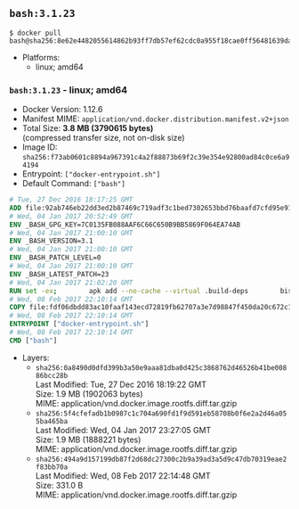 ## `bash:3.1.23`

```console
$ docker pull bash@sha256:8e62e4482055614862b93ff7db57ef62cdc0a955f18cae0ff56481639da0a150
```

-	Platforms:
	-	linux; amd64

### `bash:3.1.23` - linux; amd64

-	Docker Version: 1.12.6
-	Manifest MIME: `application/vnd.docker.distribution.manifest.v2+json`
-	Total Size: **3.8 MB (3790615 bytes)**  
	(compressed transfer size, not on-disk size)
-	Image ID: `sha256:f73ab0601c8894a967391c4a2f88873b69f2c39e354e92800ad84c0ce6a94194`
-	Entrypoint: `["docker-entrypoint.sh"]`
-	Default Command: `["bash"]`

```dockerfile
# Tue, 27 Dec 2016 18:17:25 GMT
ADD file:92ab746eb22dd3ed2b87469c719adf3c1bed7302653bbd76baafd7cfd95e911e in / 
# Wed, 04 Jan 2017 20:52:49 GMT
ENV _BASH_GPG_KEY=7C0135FB088AAF6C66C650B9BB5869F064EA74AB
# Wed, 04 Jan 2017 21:00:10 GMT
ENV _BASH_VERSION=3.1
# Wed, 04 Jan 2017 21:00:10 GMT
ENV _BASH_PATCH_LEVEL=0
# Wed, 04 Jan 2017 21:00:10 GMT
ENV _BASH_LATEST_PATCH=23
# Wed, 04 Jan 2017 21:02:20 GMT
RUN set -ex; 		apk add --no-cache --virtual .build-deps 		bison 		ca-certificates 		gcc 		gnupg 		libc-dev 		make 		ncurses-dev 		openssl 		patch 		tar 	; 		version="$_BASH_VERSION"; 	if [ "$_BASH_PATCH_LEVEL" -gt 0 ]; then 		version="$version.$_BASH_PATCH_LEVEL"; 	fi; 	wget -O bash.tar.gz "https://ftp.gnu.org/gnu/bash/bash-$version.tar.gz"; 	wget -O bash.tar.gz.sig "https://ftp.gnu.org/gnu/bash/bash-$version.tar.gz.sig"; 		if [ "$_BASH_LATEST_PATCH" -gt "$_BASH_PATCH_LEVEL" ]; then 		mkdir -p bash-patches; 		first="$(printf '%03d' "$(( _BASH_PATCH_LEVEL + 1 ))")"; 		last="$(printf '%03d' "$_BASH_LATEST_PATCH")"; 		for patch in $(seq -w "$first" "$last"); do 			url="https://ftp.gnu.org/gnu/bash/bash-$_BASH_VERSION-patches/bash${_BASH_VERSION//./}-$patch"; 			wget -O "bash-patches/$patch" "$url"; 			wget -O "bash-patches/$patch.sig" "$url.sig"; 		done; 	fi; 		export GNUPGHOME="$(mktemp -d)"; 	gpg --keyserver ha.pool.sks-keyservers.net --recv-keys "$_BASH_GPG_KEY"; 	gpg --batch --verify bash.tar.gz.sig bash.tar.gz; 	rm bash.tar.gz.sig; 	if [ -d bash-patches ]; then 		for sig in bash-patches/*.sig; do 			p="${sig%.sig}"; 			gpg --batch --verify "$sig" "$p"; 			rm "$sig"; 		done; 	fi; 	rm -r "$GNUPGHOME"; 		mkdir -p /usr/src/bash; 	tar 		--extract 		--file=bash.tar.gz 		--strip-components=1 		--directory=/usr/src/bash 	; 	rm bash.tar.gz; 		if [ -d bash-patches ]; then 		for p in bash-patches/*; do 			patch 				--directory=/usr/src/bash 				--input="$(readlink -f "$p")" 				--strip=0 			; 			rm "$p"; 		done; 		rmdir bash-patches; 	fi; 		cd /usr/src/bash; 	./configure 		--enable-readline 		--with-curses 		--without-bash-malloc 	|| { 		cat >&2 config.log; 		false; 	}; 	make y.tab.c; make builtins/libbuiltins.a; 	make -j "$(getconf _NPROCESSORS_ONLN)"; 	make install; 	cd /; 	rm -r /usr/src/bash; 		rm -r 		/usr/local/share/locale 	; 		runDeps="$( 		scanelf --needed --nobanner --recursive /usr/local 			| awk '{ gsub(/,/, "\nso:", $2); print "so:" $2 }' 			| sort -u 			| xargs -r apk info --installed 			| sort -u 	)"; 	apk add --no-cache --virtual .bash-rundeps $runDeps; 	apk del .build-deps; 		[ "$(which bash)" = '/usr/local/bin/bash' ]; 	bash --version; 	[ "$(bash -c 'echo "${BASH_VERSION%%[^0-9.]*}"')" = "$_BASH_VERSION.$_BASH_LATEST_PATCH" ];
# Wed, 08 Feb 2017 22:10:14 GMT
COPY file:fdf06dbdd83ac10faaf143ecd72819fb62707a3e7d98847f450da20c672c1bf5 in /usr/local/bin/ 
# Wed, 08 Feb 2017 22:10:14 GMT
ENTRYPOINT ["docker-entrypoint.sh"]
# Wed, 08 Feb 2017 22:10:14 GMT
CMD ["bash"]
```

-	Layers:
	-	`sha256:0a8490d0dfd399b3a50e9aaa81dba0d425c3868762d46526b41be00886bcc28b`  
		Last Modified: Tue, 27 Dec 2016 18:19:22 GMT  
		Size: 1.9 MB (1902063 bytes)  
		MIME: application/vnd.docker.image.rootfs.diff.tar.gzip
	-	`sha256:5f4cfefadb1b0987c1c704a690fd1f9d591eb58708b0f6e2a2d46a055ba465ba`  
		Last Modified: Wed, 04 Jan 2017 23:27:05 GMT  
		Size: 1.9 MB (1888221 bytes)  
		MIME: application/vnd.docker.image.rootfs.diff.tar.gzip
	-	`sha256:494a9d157199db87f2d68dc27300c2b9a39ad3a5d9c47db70319eae2f83bb70a`  
		Last Modified: Wed, 08 Feb 2017 22:14:48 GMT  
		Size: 331.0 B  
		MIME: application/vnd.docker.image.rootfs.diff.tar.gzip
